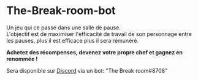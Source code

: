 # The-Break-room-bot

Un jeu qui ce passe dans une salle de pause.<br>
L'objectif est de maximiser l'efficacité de travail de son personnage entre les pauses, plus il est efficace plus il sera rémunéré.

<b>Achetez des récompenses, devenez votre propre chef et gagnez en renommée !</b>

Sera disponible sur <a href='discord.com'>Discord</a> via un bot: "The Break room#8708"
